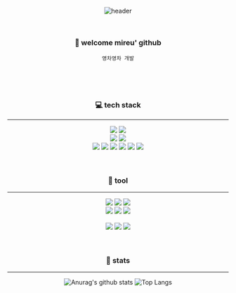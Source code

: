 <div align="center">

![header](https://capsule-render.vercel.app/api?type=cylinder&color=000000&height=100&section=header&text=mireu&fontColor=ffffff&fontSize=30&animation=twinkling&fontAlignY=55)

<br>

### 👋 welcome mireu' github
`영차영차 개발`

<br>
<br>
<br>

### 💻 tech stack
___
<img src="https://img.shields.io/badge/java-007396?style=flat-square&logo=java&logoColor=white"/>
<img src="https://img.shields.io/badge/ORACLE-F80000?style=flat-square&logo=oracle&logoColor=white"/>
<br>
<img src="https://img.shields.io/badge/Swift-F05138?style=flat-square&logo=Swift&logoColor=white"/>
 <img src="https://img.shields.io/badge/UIKit-00a7ff?style=flat-square&logo=Swift&logoColor=white">
<br>

<img src="https://img.shields.io/badge/HTML5-E34F26?style=flat-square&logo=HTML5&logoColor=white">
<img src="https://img.shields.io/badge/CSS3-1572B6?style=flat-square&logo=CSS3&logoColor=white">
<img src="https://img.shields.io/badge/javascript-F7DF1E?style=flat-square&logo=javascript&logoColor=black"> 
<img src="https://img.shields.io/badge/jquery-0769AD?style=flat-square&logo=jquery&logoColor=white"> 
<img src="https://img.shields.io/badge/Ajax-2c83b9?style=flat-square&logo=Ajax&logoColor=white">
 <img src="https://img.shields.io/badge/Jsp-e76f00?style=flat-square&logo=Jsp&logoColor=white"> 
 <br>
<br>
<br>

### 🔨 tool
___
 <img src="https://img.shields.io/badge/visualstudiocode-007ACC?style=flat-square&logo=visualstudiocode&logoColor=white"> 
<img src="https://img.shields.io/badge/Spring-6DB33F?style=flat-square&logo=Spring&logoColor=white"/>
<img src="https://img.shields.io/badge/Xcode-147EFB?style=flat-square&logo=Xcode&logoColor=white"/>
 <br>
<img src="https://img.shields.io/badge/Docker-2496ED?style=flat-square&logo=Docker&logoColor=white"/>
<img src="https://img.shields.io/badge/apachetomcat-F8DC75?style=flat-square&logo=apachetomcat&logoColor=black"> 
<img src="https://img.shields.io/badge/Amazon AWS-232F3E?style=flat-square&logo=amazonaws&logoColor=white"/>
<br>
<br>

<img src="https://img.shields.io/badge/GitHub-181717?style=flat-square&logo=GitHub&logoColor=white"/>
<img src="https://img.shields.io/badge/Git-F05032?style=flat-square&logo=git&logoColor=white"/>
<img src="https://img.shields.io/badge/Velog-20C997?style=flat-square&logo=velog&logoColor=white"/>




<br>
<br>
<br>

### 🙏 stats
___
![Anurag's github stats](https://github-readme-stats.vercel.app/api?username=mireu930&include_all_commits=true) 
![Top Langs](https://github-readme-stats.vercel.app/api/top-langs/?username=mireu930&layout=compact)

</div>
